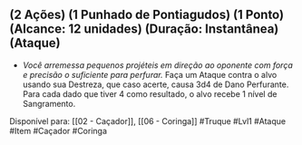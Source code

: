 ## (2 Ações) (1 Punhado de Pontiagudos) (1 Ponto) (Alcance: 12 unidades) (Duração: Instantânea) (Ataque)

  - *Você arremessa pequenos projéteis em direção ao oponente com força e precisão o suficiente para perfurar.* Faça um Ataque contra o alvo usando sua Destreza, que caso acerte, causa 3d4 de Dano Perfurante. Para cada dado que tiver 4 como resultado, o alvo recebe 1 nível de Sangramento.

Disponível para: [[02 - Caçador]], [[06 - Coringa]]
#Truque #Lvl1 #Ataque #Item #Caçador #Coringa 
